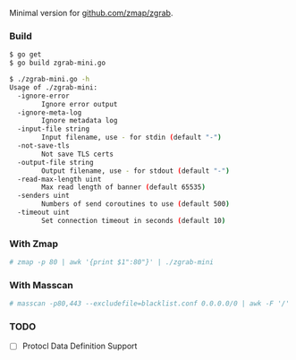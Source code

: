 Minimal version for [github.com/zmap/zgrab](https://github.com/zmap/zgrab).

### Build

```bash
$ go get
$ go build zgrab-mini.go

$ ./zgrab-mini.go -h
Usage of ./zgrab-mini:
  -ignore-error
    	Ignore error output
  -ignore-meta-log
    	Ignore metadata log
  -input-file string
    	Input filename, use - for stdin (default "-")
  -not-save-tls
    	Not save TLS certs
  -output-file string
    	Output filename, use - for stdout (default "-")
  -read-max-length uint
    	Max read length of banner (default 65535)
  -senders uint
    	Numbers of send coroutines to use (default 500)
  -timeout uint
    	Set connection timeout in seconds (default 10)
```

### With Zmap

```bash
# zmap -p 80 | awk '{print $1":80"}' | ./zgrab-mini
```

### With Masscan

```bash
# masscan -p80,443 --excludefile=blacklist.conf 0.0.0.0/0 | awk -F '/' '{print $1" "$2}' | awk '{print $7":"$4}' | ./zgrab-mini
```

### TODO

- [ ] Protocl Data Definition Support
